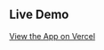 ## Live Demo

<a href="https://a4architects.vercel.app/" target="_blank" rel="noopener noreferrer">View the App on Vercel</a>


